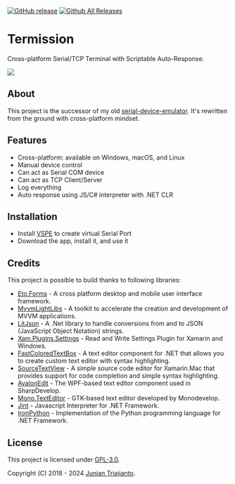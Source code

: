 [![GitHub release](https://img.shields.io/github/release/junian/termission.svg)](https://github.com/junian/termission/releases)
[![Github All Releases](https://img.shields.io/github/downloads/junian/termission/total.svg)](https://github.com/junian/termission/releases)

# Termission

Cross-platform Serial/TCP Terminal with Scriptable Auto-Response.

![](https://blogger.googleusercontent.com/img/b/R29vZ2xl/AVvXsEhbWmXJ3gY4weGdDUn8b-rcxVHEr4icONFu13ShcJsRBk9LI8SU_LWPFIzG2-Ia77hpKOiUTgTaTwW_bjV0OC3qfPYkPMjJqGnWHbk3Q4APN-FET4zZX5e4hUaTv_2JWV5MfnPTL3P6GJllW1o1Nf2S6PXPISyyYURmHfEdsrdVfwFjcN8rtmi_fOVALqo/s1600/termission-screenshot-00.png)

## About

This project is the successor of my old [serial-device-emulator](https://github.com/junian/serial-device-emulator). It's rewritten from the ground with cross-platform mindset.

## Features

- Cross-platform: available on Windows, macOS, and Linux
- Manual device control
- Can act as Serial COM device
- Can act as TCP Client/Server
- Log everything
- Auto response using JS/C# interpreter with .NET CLR

## Installation

- Install [VSPE](http://www.eterlogic.com/Products.VSPE.html) to create virtual Serial Port
- Download the app, install it, and use it

## Credits

This project is possible to build thanks to following libraries:

- [Eto.Forms](https://github.com/picoe/Eto) - A cross platform desktop and mobile user interface framework.
- [MvvmLightLibs](https://github.com/lbugnion/mvvmlight) - A toolkit to accelerate the creation and development of MVVM applications.
- [LitJson](https://github.com/LitJSON/litjson) - A .Net library to handle conversions from and to JSON (JavaScript Object Notation) strings.
- [Xam.Plugins.Settings](https://github.com/jamesmontemagno/SettingsPlugin) - Read and Write Settings Plugin for Xamarin and Windows.
- [FastColoredTextBox](https://github.com/PavelTorgashov/FastColoredTextBox) - A text editor component for .NET that allows you to create custom text editor with syntax highlighting.
- [SourceTextView](https://github.com/xamarin/mac-samples/tree/master/SourceWriter) - A simple source code editor for Xamarin.Mac that provides support for code completion and simple syntax highlighting.
- [AvalonEdit](https://github.com/icsharpcode/AvalonEdit) - The WPF-based text editor component used in SharpDevelop.
- [Mono.TextEditor](https://github.com/mono/monodevelop/tree/monodevelop-6.3.0.864/main/src/core/Mono.Texteditor) - GTK-based text editor developed by Monodevelop.
- [Jint](https://github.com/sebastienros/jint) - Javascript Interpreter for .NET Framework.
- [IronPython](https://github.com/IronLanguages/ironpython2) - Implementation of the Python programming language for .NET Framework.

## License

This project is licensed under [GPL-3.0](https://github.com/junian/termission/blob/master/LICENSE).

Copyright (C) 2018 - 2024 [Junian Triajianto](https://www.junian.dev/).
